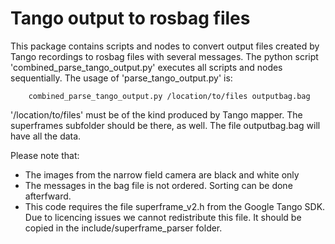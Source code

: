 Tango output to rosbag files 
=================
This package contains scripts and nodes to convert output files created by Tango recordings to rosbag files with several messages.
The python script 'combined_parse_tango_output.py' executes all scripts and nodes sequentially.
The usage of 'parse_tango_output.py' is:
        
        combined_parse_tango_output.py /location/to/files outputbag.bag

'/location/to/files' must be of the kind produced by Tango mapper. The superframes subfolder should be there, as well. The file outputbag.bag will have all the data. 

Please note that:

 - The images from the narrow field camera are black and white only
 - The messages in the bag file is not ordered. Sorting can be done afterfward.
 - This code requires the file superframe_v2.h from the Google Tango SDK.  Due to licencing issues we cannot redistribute this file. It should be copied in the include/superframe_parser folder.
